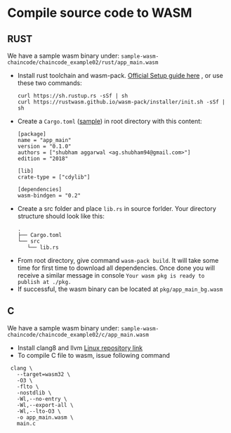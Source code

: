 # Compile source code to WASM

## RUST

We have a sample wasm binary under: ```sample-wasm-chaincode/chaincode_example02/rust/app_main.wasm```

 - Install rust toolchain and wasm-pack. [Official Setup guide here](https://rustwasm.github.io/book/game-of-life/setup.html) , or use these two commands:
     ```
    curl https://sh.rustup.rs -sSf | sh
    curl https://rustwasm.github.io/wasm-pack/installer/init.sh -sSf | sh
     ```
 - Create a ```Cargo.toml``` ([sample](https://github.com/kleash/wasmer-chaincode-test/blob/master/sample-wasm-chaincode/chaincode_example02/rust/Cargo.toml)) in root directory with this content:
    ```
    [package]
    name = "app_main"
    version = "0.1.0"
    authors = ["shubham aggarwal <ag.shubham94@gmail.com>"]
    edition = "2018"
    
    [lib]
    crate-type = ["cdylib"]
    
    [dependencies]
    wasm-bindgen = "0.2"
    ```
 - Create a src folder and place ```lib.rs``` in source forlder. Your directory structure should look like this:
     ```
     .
    ├── Cargo.toml
    └── src
        └── lib.rs
    ```
 - From root directory, give command ```wasm-pack build```. It will take some time for first time to download all dependencies. Once done you will receive a similar message in console
 ```Your wasm pkg is ready to publish at ./pkg.```
 - If successful, the wasm binary can be located at ```pkg/app_main_bg.wasm```


## C
We have a sample wasm binary under: ```sample-wasm-chaincode/chaincode_example02/c/app_main.wasm```

 - Install clang8 and llvm [Linux repository link](https://apt.llvm.org)
 - To compile C file to wasm, issue following command
```
 clang \
   --target=wasm32 \
   -O3 \
   -flto \
   -nostdlib \
   -Wl,--no-entry \
   -Wl,--export-all \
   -Wl,--lto-O3 \
   -o app_main.wasm \
   main.c
```